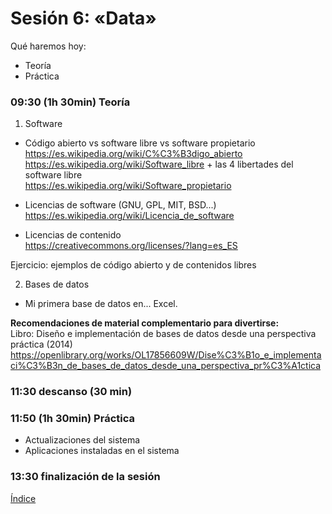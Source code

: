 # Sesión 6: «Data»

Qué haremos hoy:
- Teoría
- Práctica

### 09:30 (1h 30min) Teoría  

1. Software  

- Código abierto vs software libre vs software propietario  
https://es.wikipedia.org/wiki/C%C3%B3digo_abierto  
https://es.wikipedia.org/wiki/Software_libre  + las 4 libertades del software libre  
https://es.wikipedia.org/wiki/Software_propietario  

- Licencias de software (GNU, GPL, MIT, BSD...)  
https://es.wikipedia.org/wiki/Licencia_de_software  

- Licencias de contenido  
https://creativecommons.org/licenses/?lang=es_ES  

Ejercicio: ejemplos de código abierto y de contenidos libres  

2. Bases de datos

- Mi primera base de datos en... Excel.

**Recomendaciones de material complementario para divertirse:**  
Libro: Diseño e implementación de bases de datos desde una perspectiva práctica (2014)  
https://openlibrary.org/works/OL17856609W/Dise%C3%B1o_e_implementaci%C3%B3n_de_bases_de_datos_desde_una_perspectiva_pr%C3%A1ctica  

### 11:30 descanso (30 min)  

### 11:50 (1h 30min) Práctica

- Actualizaciones del sistema
- Aplicaciones instaladas en el sistema

### 13:30 finalización de la sesión

[Índice](../README.md)